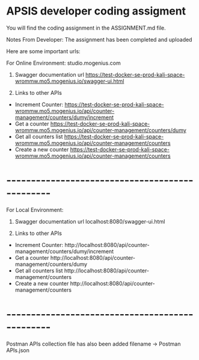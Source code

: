 # APSIS developer coding assigment

You will find the coding assignment in the ASSIGNMENT.md file.


Notes From Developer:
The assignment has been completed and uploaded

Here are some important urls:

For Online Environment: studio.mogenius.com
1) Swagger documentation url
   https://test-docker-se-prod-kali-space-wrommw.mo5.mogenius.io/swagger-ui.html

2) Links to other APIs
- Increment Counter:
  https://test-docker-se-prod-kali-space-wrommw.mo5.mogenius.io/api/counter-management/counters/dumy/increment
- Get a counter
  https://test-docker-se-prod-kali-space-wrommw.mo5.mogenius.io/api/counter-management/counters/dumy
- Get all counters list
  https://test-docker-se-prod-kali-space-wrommw.mo5.mogenius.io/api/counter-management/counters
- Create a new counter
  https://test-docker-se-prod-kali-space-wrommw.mo5.mogenius.io/api/counter-management/counters

# -----------------------------------------------
For Local Environment:
1) Swagger documentation url
   localhost:8080/swagger-ui.html

2) Links to other APIs
- Increment Counter:
  http://localhost:8080/api/counter-management/counters/dumy/increment
- Get a counter
  http://localhost:8080/api/counter-management/counters/dumy
- Get all counters list
  http://localhost:8080/api/counter-management/counters
- Create a new counter
  http://localhost:8080/api/counter-management/counters
# -----------------------------------------------

Postman APIs collection file has also been added 
filename -> Postman APIs.json